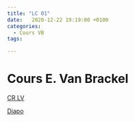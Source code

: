 ```yaml
---
title: "LC 01"
date:   2020-12-22 19:19:00 +0100
categories:
  - Cours VB
tags:

---
```

# Cours E. Van Brackel 

[CR LV](/assets/pdf/LC01.pdf)

<object class="pdf fitvidsignore" data="/assets/pdf/LC01.pdf" type="application/pdf"></object>

<a href="/assets/pdf/LC01.pptx" download>Diapo</a>
